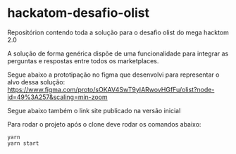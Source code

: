 # hackatom-desafio-olist
Repositórion contendo toda a solução para o desafio olist do mega hacktom 2.0

A solução de forma genérica dispõe de uma funcionalidade para integrar as perguntas e respostas entre todos os marketplaces.

Segue abaixo a prototipação no figma que desenvolvi para representar o alvo dessa solução:
https://www.figma.com/proto/sOKAV4SwT9yIARwovHGfFu/olist?node-id=49%3A257&scaling=min-zoom

Segue abaixo também o link site publicado na versão inicial


Para rodar o projeto após o clone deve rodar os comandos abaixo:
```
yarn
yarn start
```
